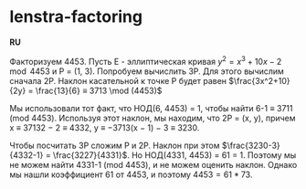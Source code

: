 # lenstra-factoring

**RU**

Факторизуем 4453. Пусть E - эллиптическая кривая $y^2 = x^3 + 10x - 2 \mod{4453}$ и P = (1, 3). Попробуем вычислить 3P. Для этого вычислим сначала 2P. Наклон касательной к точке P будет равен $\frac{3x^2+10}{2y} = \frac{13}{6} ≡ 3713 \mod (4453)$

Мы использовали тот факт, что НОД(6, 4453) = 1, чтобы найти 6-1 ≡ 3711 (mod 4453). Используя этот наклон, мы находим, что 2P = (x, y), причем x ≡ 37132 − 2 ≡ 4332,  y ≡ −3713(x − 1) − 3 ≡ 3230.

Чтобы посчитать 3P сложим P и 2P. Наклон при этом $\frac{3230-3}{4332-1} = \frac{3227}{4331}$. Но НОД(4331, 4453) = 61 = 1. Поэтому мы не можем найти 4331-1 (mod 4453), и не можем оценить наклон. Однако мы нашли коэффициент 61 от 4453, и поэтому $4453 = 61 * 73$.
